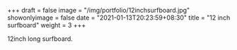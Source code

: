 +++
draft = false
image = "/img/portfolio/12inchsurfboard.jpg"
showonlyimage = false
date = "2021-01-13T20:23:59+08:30"
title = "12 inch surfboard"
weight = 3
+++

12inch long surfboard.
